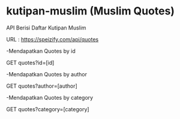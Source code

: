 # kutipan-muslim (Muslim Quotes)
API Berisi Daftar Kutipan Muslim

URL : https://speizify.com/api/quotes

-Mendapatkan Quotes by id

GET quotes?id=[id]

-Mendapatkan Quotes by author

GET quotes?author=[author]

-Mendapatkan Quotes by category

GET quotes?category=[category]

